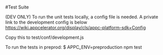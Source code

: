 ###
#Test Suite

(DEV ONLY) To run the unit tests locally, a config file is needed. A private link to the development config is below
https://wiki.appcelerator.org/display/cls/appc-platform-sdk+Config

Copy this to test/conf/development.js

To run the tests in preprod:
$ APPC_ENV=preproduction npm test

